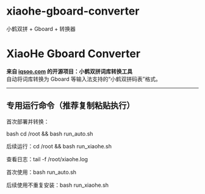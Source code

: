 # xiaohe-gboard-converter
小鹤双拼 + Gboard + 转换器
# XiaoHe Gboard Converter

**来自 [iqsoo.com](https://www.iqsoo.com) 的开源项目：小鹤双拼词库转换工具**  
自动将词库转换为 Gboard 等输入法支持的“小鹤双拼码表”格式。

---

## 专用运行命令（推荐复制粘贴执行）

首次部署并转换：

bash
cd /root && bash run_auto.sh

后续运行：cd /root && bash run_xiaohe.sh

查看日志：tail -f /root/xiaohe.log

首次使用：bash run_auto.sh

后续使用不重复安装：bash run_xiaohe.sh

